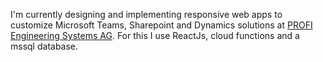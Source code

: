 I'm currently designing and implementing responsive web apps to customize Microsoft Teams,
Sharepoint and Dynamics solutions at [PROFI Engineering Systems AG](https://www.profi-ag.de/).
For this I use ReactJs, cloud functions and a mssql database.
